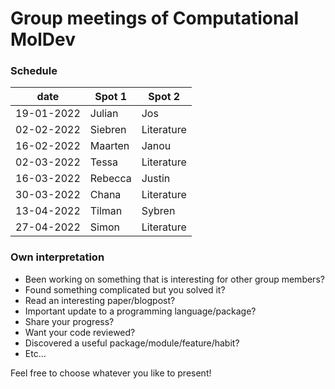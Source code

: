 # Group meetings of Computational MolDev

### Schedule

| date        	                            | Spot 1 	                                          | Spot 2          |
|-------------------------------------------|---------------------------------------------------|-----------------|
| 19-01-2022                                | Julian                                            | Jos             |
| 02-02-2022                                | Siebren                                           | Literature      |
| 16-02-2022                                | Maarten                                           | Janou           |
| 02-03-2022                                | Tessa                                             | Literature      |
| 16-03-2022                                | Rebecca	                                          | Justin          |
| 30-03-2022                                | Chana	                                            | Literature      |
| 13-04-2022                                | Tilman	                                          | Sybren          |
| 27-04-2022                                | Simon	                                            | Literature      |

### Own interpretation

- Been working on something that is interesting for other group members? 
- Found something complicated but you solved it? 
- Read an interesting paper/blogpost?
- Important update to a programming language/package?
- Share your progress?
- Want your code reviewed?
- Discovered a useful package/module/feature/habit?
- Etc...

Feel free to choose whatever you like to present!
